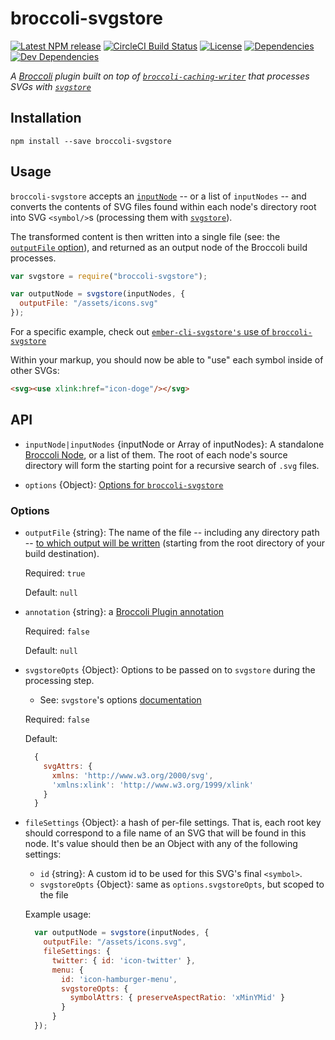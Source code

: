 # broccoli-svgstore

[![Latest NPM release][npm-badge]][npm-badge-url]
[![CircleCI Build Status][circle-badge]][circle-badge-url]
[![License][license-badge]][license-badge-url]
[![Dependencies][dependencies-badge]][dependencies-badge-url]
[![Dev Dependencies][devDependencies-badge]][devDependencies-badge-url]


_A [Broccoli](https://github.com/broccolijs/broccoli) plugin built on top of
[`broccoli-caching-writer`](https://github.com/ember-cli/broccoli-caching-writer) that processes
SVGs with [`svgstore`](https://github.com/svgstore/svgstore)_


## Installation


```shell
npm install --save broccoli-svgstore
```

## Usage

`broccoli-svgstore` accepts an [`inputNode`](https://github.com/broccolijs/broccoli/blob/master/docs/node-api.md#part-2-node-api-specification) --
or a list of `inputNodes` -- and converts the contents of SVG files found within each node's directory root into
SVG `<symbol/>`s (processing them with [`svgstore`](https://github.com/svgstore/svgstore)).

The transformed content is then written into a single file (see: the [`outputFile` option](#option-outputFile)),
and returned as an output node of the Broccoli build processes.

```javascript
var svgstore = require("broccoli-svgstore");

var outputNode = svgstore(inputNodes, {
  outputFile: "/assets/icons.svg"
});
```

For a specific example, check out [`ember-cli-svgstore's` use of `broccoli-svgstore`](https://github.com/salsify/ember-cli-svgstore/blob/master/index.js)

Within your markup, you should now be able to "use" each symbol inside of other SVGs:

```html
<svg><use xlink:href="icon-doge"/></svg>
```

## API
- `inputNode|inputNodes` {inputNode or Array of inputNodes}: A standalone [Broccoli Node](https://github.com/broccolijs/broccoli/blob/master/docs/node-api.md), or a list of them.
  The root of each node's source directory will form the starting point for a recursive search of `.svg` files.

- `options` {Object}: [Options for `broccoli-svgstore`](#options)

### Options
- <a name="option-outputFile"></a>`outputFile` {string}: The name of the file -- including any directory
  path -- [to which output will be written](https://github.com/broccolijs/broccoli-plugin#pluginprototypebuild)
  (starting from the root directory of your build destination).

  Required: `true`

  Default: `null`

- `annotation` {string}: a [Broccoli Plugin annotation](https://github.com/broccolijs/broccoli-plugin#new-plugininputnodes-options)

  Required: `false`

  Default: `null`


- `svgstoreOpts` {Object}: Options to be passed on to `svgstore` during the processing step.
  - See: `svgstore`'s options [documentation](https://github.com/svgstore/svgstore#options)

  Required: `false`

  Default:
  ```js
    {
      svgAttrs: {
        xmlns: 'http://www.w3.org/2000/svg',
        'xmlns:xlink': 'http://www.w3.org/1999/xlink'
      }
    }
  ```

- `fileSettings` {Object}: a hash of per-file settings.
That is, each root key should correspond to a file name of an SVG that
will be found in this node. It's value should then be an Object with any of the following settings:
  + `id` {string}: A custom id to be used for this SVG's final `<symbol>`.
  + `svgstoreOpts` {Object}: same as `options.svgstoreOpts`, but scoped to the file

  Example usage:

  ```js
    var outputNode = svgstore(inputNodes, {
      outputFile: "/assets/icons.svg",
      fileSettings: {
        twitter: { id: 'icon-twitter' },
        menu: {
          id: 'icon-hamburger-menu',
          svgstoreOpts: {
            symbolAttrs: { preserveAspectRatio: 'xMinYMid' }
          }
        }
    });
  ```


[npm-badge]: https://img.shields.io/npm/v/broccoli-svgstore.svg
[npm-badge-url]: https://www.npmjs.com/package/broccoli-svgstore
[circle-badge]: https://circleci.com/gh/svgstore/broccoli-svgstore/tree/master.svg?style=svg&circle-token={{CIRCLE_TOKEN}}
[circle-badge-url]: https://circleci.com/gh/svgstore/broccoli-svgstore/tree/master
[license-badge]: https://img.shields.io/npm/l/broccoli-svgstore.svg
[license-badge-url]: LICENSE.md
[dependencies-badge]: https://david-dm.org/svgstore/broccoli-svgstore/status.svg
[dependencies-badge-url]: https://david-dm.org/svgstore/broccoli-svgstore
[devDependencies-badge]: https://david-dm.org/svgstore/broccoli-svgstore/dev-status.svg
[devDependencies-badge-url]: https://david-dm.org/svgstore/broccoli-svgstore#info=devDependencies
